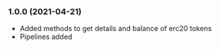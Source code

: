 ### 1.0.0 (2021-04-21)

* Added methods to get details and balance of erc20 tokens
* Pipelines added